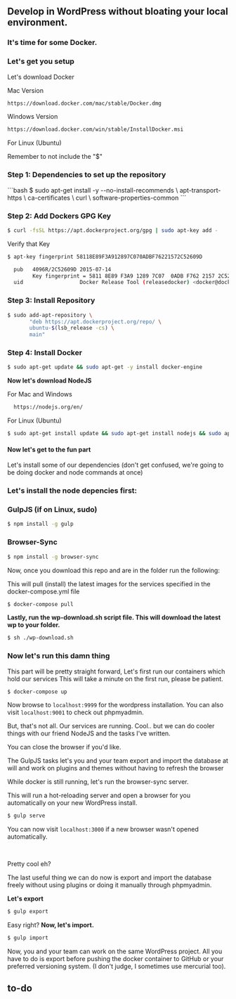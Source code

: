 ## Develop in WordPress without bloating your local environment.
### It's time for some Docker.

<h3>Let's get you setup</h3>

<p>Let's download Docker</p>
  Mac Version 
  
  ```bash
  https://download.docker.com/mac/stable/Docker.dmg
  ```
  Windows Version 
  
  ```bash
  https://download.docker.com/win/stable/InstallDocker.msi
  ```

<p>For Linux (Ubuntu)</p>
<p>Remember to not include the "$"</p>  

<h3>Step 1:  Dependencies to set up the repository</h3>
```bash
$ sudo apt-get install -y --no-install-recommends \
    apt-transport-https \
    ca-certificates \
    curl \
    software-properties-common
```
<h3>Step 2:  Add Dockers GPG Key</h3>

```bash
$ curl -fsSL https://apt.dockerproject.org/gpg | sudo apt-key add -
```

Verify that Key

```bash
$ apt-key fingerprint 58118E89F3A912897C070ADBF76221572C52609D

  pub   4096R/2C52609D 2015-07-14
        Key fingerprint = 5811 8E89 F3A9 1289 7C07  0ADB F762 2157 2C52 609D
  uid                  Docker Release Tool (releasedocker) <docker@docker.com>
```

<h3>Step 3: Install Repository</h3>

```bash
$ sudo add-apt-repository \
       "deb https://apt.dockerproject.org/repo/ \
       ubuntu-$(lsb_release -cs) \
       main"
```

<h3>Step 4:  Install Docker</h3>

```bash
$ sudo apt-get update && sudo apt-get -y install docker-engine
``` 

<b>Now let's download NodeJS</b>

For Mac and Windows
```bash
  https://nodejs.org/en/
```

For Linux (Ubuntu)
```bash
$ sudo apt-get install update && sudo apt-get install nodejs && sudo apt-get install npm
```

<h4>Now let's get to the fun part</h4>

Let's install some of our dependencies (don't get confused, we're going to be doing docker and node commands at once)

<h3>Let's install the node depencies first:</h3>

<h3>GulpJS (if on Linux, sudo)</h3>

```bash
$ npm install -g gulp
```

<h3>Browser-Sync</h3>

```bash
$ npm install -g browser-sync
```

Now, once you download this repo and are in the folder run the following:

This will pull (install) the latest images for the services specified in the docker-compose.yml file

```bash
$ docker-compose pull
```

<b>Lastly, run the wp-download.sh script file. This will download the latest wp to your folder.</b>

```bash
$ sh ./wp-download.sh
```

<h3>Now let's run this damn thing</h3>

This part will be pretty straight forward,
Let's first run our containers which hold our services
This will take a minute on the first run, please be patient.

```bash
$ docker-compose up
```

Now browse to `localhost:9999` for the wordpress installation.
You can also visit `localhost:9001` to check out phpmyadmin.

But, that's not all.
Our services are running. Cool.. but we can do cooler things with our friend NodeJS and the tasks I've written.

You can close the browser if you'd like.

<p>The GulpJS tasks let's you and your team export and import the database at will and work on plugins and themes without having to refresh the browser</p>

While docker is still running, let's run the browser-sync server.

This will run a hot-reloading server and open a browser for you automatically on your new WordPress install.
```bash
$ gulp serve
```

You can now visit `localhost:3000` if a new browser wasn't opened automatically.

<br>

Pretty cool eh?

The last useful thing we can do now is export and import the database freely without using plugins or doing it manually through phpmyadmin.

<b>Let's export</b>
```bash
$ gulp export
```

Easy right?
<b>Now, let's import.</b>
```bash
$ gulp import
```

Now, you and your team can work on the same WordPress project.
All you have to do is export before pushing the docker container to GitHub or your preferred versioning system. (I don't judge, I sometimes use mercurial too).

<h2>to-do</h2>
